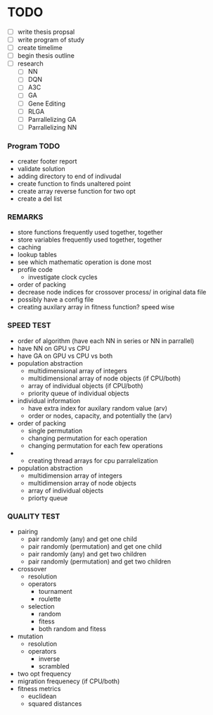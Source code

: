 # TODO
- [ ] write thesis propsal
- [ ] write program of study
- [ ] create timelime
- [ ] begin thesis outline
- [ ] research
    - [ ] NN
    - [ ] DQN
    - [ ] A3C
    - [ ] GA
    - [ ] Gene Editing
    - [ ] RLGA
    - [ ] Parrallelizing GA
    - [ ] Parrallelizing NN

### Program TODO
- creater footer report
- validate solution
- adding directory to end of indivudal
- create function to finds unaltered point
- create array reverse function for two opt
- create a del list


### REMARKS
- store functions frequently used together, together
- store variables frequently used together, together
- caching
- lookup tables
- see which mathematic operation is done most
- profile code
    - investigate clock cycles
- order of packing
- decrease node indices for crossover process/ in original data file
- possibly have a config file
- creating auxilary array in fitness function? speed wise


### SPEED TEST
- order of algorithm (have each NN in series or NN in parrallel)
- have NN on GPU vs CPU
- have GA on GPU vs CPU vs both
- population abstraction
    - multidimensional array of integers
    - multidimensional array of node objects (if CPU/both)
    - array of individual objects (if CPU/both)
    - priority queue of individual objects
- individual information
    - have extra index for auxilary random value (arv)
    - order or nodes, capacity, and potentially the (arv)
- order of packing
    - single permutation
    - changing permutation for each operation
    - changing permutation for each few operations
- 
    - creating thread arrays for cpu parralelization
- population abstraction
    - multidimension array of integers
    - multidimension array of node objects
    - array of individual objects
    - priorty queue



### QUALITY TEST
- pairing
    - pair randomly (any) and get one child
    - pair randomly (permutation) and get one child
    - pair randomly (any) and get two children
    - pair randomly (permutation) and get two children
- crossover
    - resolution
    - operators
        - tournament
        - roulette
    - selection
        - random
        - fitess
        - both random and fitess
- mutation
    - resolution
    - operators
      - inverse
      - scrambled
- two opt frequency
- migration frequenecy (if CPU/both)
- fitness metrics
    - euclidean
    - squared distances